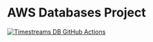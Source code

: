 # **AWS Databases Project**

[![Timestreams DB GitHub Actions](https://github.com/Elkinmt19/aws-databases-project/actions/workflows/main.yml/badge.svg)](https://github.com/Elkinmt19/aws-databases-project/actions/workflows/main.yml)

